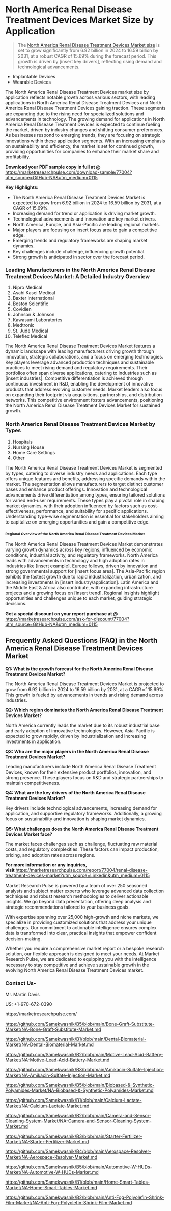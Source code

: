 <h1>North America Renal Disease Treatment Devices Market&nbsp;Size by Application</h1><blockquote><p>The <a href="https://marketresearchpulse.com/download-sample/77004?utm_source=GitHub-NA&amp;utm_medium=0115">North America Renal Disease Treatment Devices Market size</a> is set to grow significantly from 6.92 billion in 2024 to 16.59 billion by 2031, at a robust CAGR of 15.69% during the forecast period. This growth is driven by [insert key drivers], reflecting rising demand and technological advancements.</p></blockquote><ul><li>Implantable Devices<li> Wearable Devices</li></ul><p>The North America Renal Disease Treatment Devices market size by application reflects notable growth across various sectors, with leading applications in North America Renal Disease Treatment Devices and North America Renal Disease Treatment Devices gaining traction. These segments are expanding due to the rising need for specialized solutions and advancements in technology. The growing demand for applications in North America Renal Disease Treatment Devices is expected to continue fueling the market, driven by industry changes and shifting consumer preferences. As businesses respond to emerging trends, they are focusing on strategic innovations within these application segments. With an increasing emphasis on sustainability and efficiency, the market is set for continued growth, providing opportunities for companies to enhance their market share and profitability.</p><p><strong>Download your PDF sample copy in full at @ </strong><a href="https://marketresearchpulse.com/download-sample/77004?utm_source=GitHub-NA&amp;utm_medium=0115">https://marketresearchpulse.com/download-sample/77004?utm_source=GitHub-NA&amp;utm_medium=0115</a></p><p><strong>Key Highlights: </strong></p><ul><li>The North America Renal Disease Treatment Devices Market is expected to grow from 6.92 billion in 2024 to 16.59 billion by 2031, at a CAGR of 15.69%.</li><li>Increasing demand for trend or application is driving market growth.</li><li>Technological advancements and innovation are key market drivers.</li><li>North America, Europe, and Asia-Pacific are leading regional markets.</li><li>Major players are focusing on insert focus area to gain a competitive edge.</li><li>Emerging trends and regulatory frameworks are shaping market dynamics.</li><li>Key challenges include challenge, influencing growth potential.</li><li>Strong growth is anticipated in sector over the forecast period.</li></ul><h3>Leading Manufacturers in the North America Renal Disease Treatment Devices Market: A Detailed Industry Overview</h3><ol><li>Nipro Medical</li><li>Asahi Kasei Medical</li><li>Baxter International</li><li>Boston Scientific</li><li>Covidien</li><li>Johnson & Johnson</li><li>Kawasumi Laboratories</li><li>Medtronic</li><li>St. Jude Medical</li><li>Teleflex Medical</li></ol><div class="flex max-w-full flex-col flex-grow"><div class="min-h-8 text-message flex w-full flex-col items-end gap-2 whitespace-normal break-words [.text-message+&amp;]:mt-5" dir="auto" data-message-author-role="assistant" data-message-id="fd8432e4-4910-450d-b182-61b7bfb0a01f" data-message-model-slug="gpt-4o"><div class="flex w-full flex-col gap-1 empty:hidden first:pt-[3px]"><div class="markdown prose w-full break-words dark:prose-invert light"><p>The North America Renal Disease Treatment Devices Market features a dynamic landscape with leading manufacturers driving growth through innovation, strategic collaborations, and a focus on emerging technologies. Key players leverage advanced production techniques and sustainable practices to meet rising demand and regulatory requirements. Their portfolios often span diverse applications, catering to industries such as [insert industries]. Competitive differentiation is achieved through continuous investment in R&amp;D, enabling the development of innovative products that address evolving customer needs. Market leaders also focus on expanding their footprint via acquisitions, partnerships, and distribution networks. This competitive environment fosters advancements, positioning the North America Renal Disease Treatment Devices Market for sustained growth.</p></div></div></div></div><h3>North America Renal Disease Treatment Devices Market by Types</h3><ol><li>Hospitals<li> Nursing House<li> Home Care Settings<li> Other</li></ol><div class="flex max-w-full flex-col flex-grow"><div class="min-h-8 text-message flex w-full flex-col items-end gap-2 whitespace-normal break-words [.text-message+&amp;]:mt-5" dir="auto" data-message-author-role="assistant" data-message-id="084470be-0bb7-4664-bddf-5156b4f41249" data-message-model-slug="gpt-4o-mini"><div class="flex w-full flex-col gap-1 empty:hidden first:pt-[3px]"><div class="markdown prose w-full break-words dark:prose-invert light"><p>The North America Renal Disease Treatment Devices Market is segmented by types, catering to diverse industry needs and applications. Each type offers unique features and benefits, addressing specific demands within the market. The segmentation allows manufacturers to target distinct customer bases and enhance product offerings. Innovation and technological advancements drive differentiation among types, ensuring tailored solutions for varied end-user requirements. These types play a pivotal role in shaping market dynamics, with their adoption influenced by factors such as cost-effectiveness, performance, and suitability for specific applications. Understanding type-wise segmentation is essential for stakeholders aiming to capitalize on emerging opportunities and gain a competitive edge.</p></div></div></div></div><h3><span style="font-size: 11px;">Regional Overview of the North America Renal Disease Treatment Devices Market</span></h3><div class="flex max-w-full flex-col flex-grow"><div class="min-h-8 text-message flex w-full flex-col items-end gap-2 whitespace-normal break-words [.text-message+&amp;]:mt-5" dir="auto" data-message-author-role="assistant" data-message-id="e9038762-ce64-4e30-91c9-9bd413514231" data-message-model-slug="gpt-4o-mini"><div class="flex w-full flex-col gap-1 empty:hidden first:pt-[3px]"><div class="markdown prose w-full break-words dark:prose-invert light"><p>The North America Renal Disease Treatment Devices Market demonstrates varying growth dynamics across key regions, influenced by economic conditions, industrial activity, and regulatory frameworks. North America leads with advancements in technology and high adoption rates in industries like [insert example]. Europe follows, driven by innovation and strong governmental support for [insert focus area]. The Asia-Pacific region exhibits the fastest growth due to rapid industrialization, urbanization, and increasing investments in [insert industry/application]. Latin America and the Middle East &amp; Africa also contribute, with expanding infrastructure projects and a growing focus on [insert trend]. Regional insights highlight opportunities and challenges unique to each market, guiding strategic decisions.</p></div></div></div></div><p><strong>Get a special discount on your report purchase at @ </strong><a href="https://marketresearchpulse.com/ask-for-discount/77004?utm_source=GitHub-NA&amp;utm_medium=0115">https://marketresearchpulse.com/ask-for-discount/77004?utm_source=GitHub-NA&amp;utm_medium=0115</a></p><h2>Frequently Asked Questions (FAQ) in the North America Renal Disease Treatment Devices Market</h2><p><strong>Q1: What is the growth forecast for the North America Renal Disease Treatment Devices Market?</strong></p><p>The North America Renal Disease Treatment Devices Market is projected to grow from 6.92 billion in 2024 to 16.59 billion by 2031, at a CAGR of 15.69%. This growth is fueled by advancements in trends and rising demand across industries.</p><p><strong>Q2: Which region dominates the North America Renal Disease Treatment Devices Market?</strong></p><p>North America currently leads the market due to its robust industrial base and early adoption of innovative technologies. However, Asia-Pacific is expected to grow rapidly, driven by industrialization and increasing investments in application.</p><p><strong>Q3: Who are the major players in the North America Renal Disease Treatment Devices Market?</strong></p><p>Leading manufacturers include North America Renal Disease Treatment Devices, known for their extensive product portfolios, innovation, and strong presence. These players focus on R&amp;D and strategic partnerships to maintain competitiveness.</p><p><strong>Q4: What are the key drivers of the North America Renal Disease Treatment Devices Market?</strong></p><p>Key drivers include technological advancements, increasing demand for application, and supportive regulatory frameworks. Additionally, a growing focus on sustainability and innovation is shaping market dynamics.</p><p><strong>Q5: What challenges does the North America Renal Disease Treatment Devices Market face?</strong></p><p>The market faces challenges such as challenge, fluctuating raw material costs, and regulatory complexities. These factors can impact production, pricing, and adoption rates across regions.</p><p><strong>For more information or any inquiries, visit&nbsp;</strong><a href="https://marketresearchpulse.com/report/77004/renal-disease-treatment-devices-market?utm_source=Linkedin&utm_medium=0115">https://marketresearchpulse.com/report/77004/renal-disease-treatment-devices-market?utm_source=Linkedin&utm_medium=0115</a></p><p>Market Research Pulse is powered by a team of over 250 seasoned analysts and subject matter experts who leverage advanced data collection techniques and robust research methodologies to deliver actionable insights. We go beyond data presentation, offering deep analysis and strategic recommendations tailored to your business goals.</p><p>With expertise spanning over 25,000 high-growth and niche markets, we specialize in providing customized solutions that address your unique challenges. Our commitment to actionable intelligence ensures complex data is transformed into clear, practical insights that empower confident decision-making.</p><p>Whether you require a comprehensive market report or a bespoke research solution, our flexible approach is designed to meet your needs. At Market Research Pulse, we are dedicated to equipping you with the intelligence necessary to stay competitive and achieve sustainable growth in the evolving North America Renal Disease Treatment Devices market.</p><h3><strong>Contact Us-</strong></h3><p>Mr. Martin Davis</p><p>US: +1-970-672-0390</p><p>https://marketresearchpulse.com/</p><p><a href="https://github.com/Samekwasnik/B5/blob/main/Bone-Graft-Substitute-Market/NA-Bone-Graft-Substitute-Market.md">https://github.com/Samekwasnik/B5/blob/main/Bone-Graft-Substitute-Market/NA-Bone-Graft-Substitute-Market.md</a></p><p><a href="https://github.com/Samekwasnik/B1/blob/main/Dental-Biomaterial-Market/NA-Dental-Biomaterial-Market.md">https://github.com/Samekwasnik/B1/blob/main/Dental-Biomaterial-Market/NA-Dental-Biomaterial-Market.md</a></p><p><a href="https://github.com/Samekwasnik/B2/blob/main/Motive-Lead-Acid-Battery-Market/NA-Motive-Lead-Acid-Battery-Market.md">https://github.com/Samekwasnik/B2/blob/main/Motive-Lead-Acid-Battery-Market/NA-Motive-Lead-Acid-Battery-Market.md</a></p><p><a href="https://github.com/Samekwasnik/B3/blob/main/Amikacin-Sulfate-Injection-Market/NA-Amikacin-Sulfate-Injection-Market.md">https://github.com/Samekwasnik/B3/blob/main/Amikacin-Sulfate-Injection-Market/NA-Amikacin-Sulfate-Injection-Market.md</a></p><p><a href="https://github.com/Samekwasnik/B5/blob/main/Biobased-&-Synthetic-Polyamides-Market/NA-Biobased-&-Synthetic-Polyamides-Market.md">https://github.com/Samekwasnik/B5/blob/main/Biobased-&-Synthetic-Polyamides-Market/NA-Biobased-&-Synthetic-Polyamides-Market.md</a></p><p><a href="https://github.com/Samekwasnik/B1/blob/main/Calcium-Lactate-Market/NA-Calcium-Lactate-Market.md">https://github.com/Samekwasnik/B1/blob/main/Calcium-Lactate-Market/NA-Calcium-Lactate-Market.md</a></p><p><a href="https://github.com/Samekwasnik/B2/blob/main/Camera-and-Sensor-Cleaning-System-Market/NA-Camera-and-Sensor-Cleaning-System-Market.md">https://github.com/Samekwasnik/B2/blob/main/Camera-and-Sensor-Cleaning-System-Market/NA-Camera-and-Sensor-Cleaning-System-Market.md</a></p><p><a href="https://github.com/Samekwasnik/B3/blob/main/Starter-Fertilizer-Market/NA-Starter-Fertilizer-Market.md">https://github.com/Samekwasnik/B3/blob/main/Starter-Fertilizer-Market/NA-Starter-Fertilizer-Market.md</a></p><p><a href="https://github.com/Samekwasnik/B4/blob/main/Aerospace-Resolver-Market/NA-Aerospace-Resolver-Market.md">https://github.com/Samekwasnik/B4/blob/main/Aerospace-Resolver-Market/NA-Aerospace-Resolver-Market.md</a></p><p><a href="https://github.com/Samekwasnik/B5/blob/main/Automotive-W-HUDs-Market/NA-Automotive-W-HUDs-Market.md">https://github.com/Samekwasnik/B5/blob/main/Automotive-W-HUDs-Market/NA-Automotive-W-HUDs-Market.md</a></p><p><a href="https://github.com/Samekwasnik/B1/blob/main/Home-Smart-Tables-Market/NA-Home-Smart-Tables-Market.md">https://github.com/Samekwasnik/B1/blob/main/Home-Smart-Tables-Market/NA-Home-Smart-Tables-Market.md</a></p><p><a href="https://github.com/Samekwasnik/B2/blob/main/Anti-Fog-Polyolefin-Shrink-Film-Market/NA-Anti-Fog-Polyolefin-Shrink-Film-Market.md">https://github.com/Samekwasnik/B2/blob/main/Anti-Fog-Polyolefin-Shrink-Film-Market/NA-Anti-Fog-Polyolefin-Shrink-Film-Market.md</a></p>

